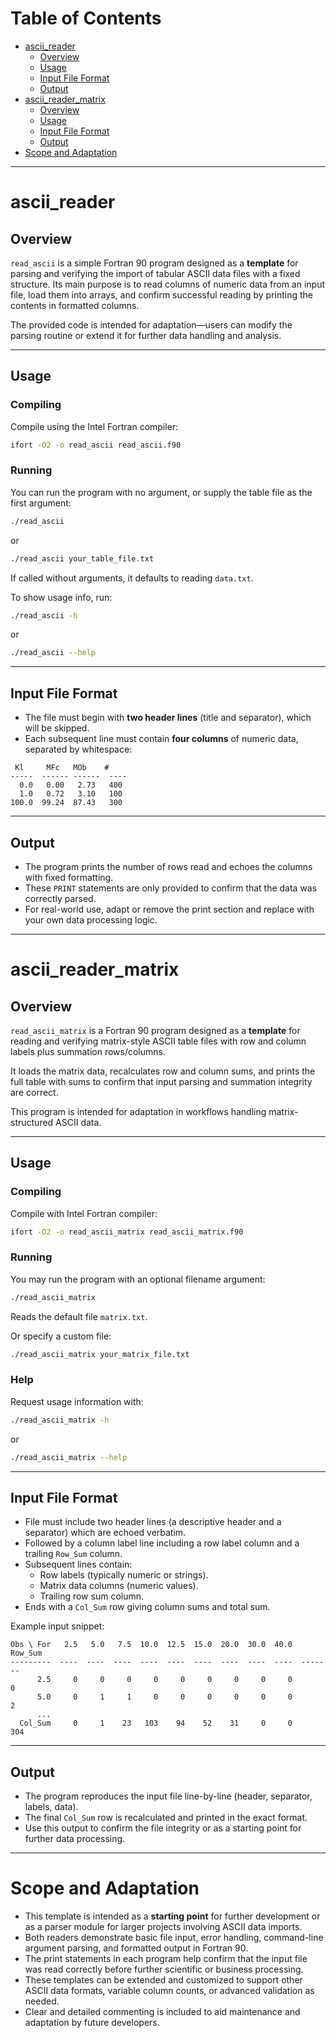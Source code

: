 # Table of Contents

- [ascii_reader](#ascii_reader)
    - [Overview](#overview)
    - [Usage](#usage)
    - [Input File Format](#input-file-format)
    - [Output](#output)
- [ascii_reader_matrix](#ascii_reader_matrix)
    - [Overview](#overview-1)
    - [Usage](#usage-1)
    - [Input File Format](#input-file-format-1)
    - [Output](#output-1)
- [Scope and Adaptation](#scope-and-adaptation)

***

# ascii_reader

## Overview

`read_ascii` is a simple Fortran 90 program designed as a **template** for parsing and verifying the import of tabular ASCII data files with a fixed structure. Its main purpose is to read columns of numeric data from an input file, load them into arrays, and confirm successful reading by printing the contents in formatted columns.

The provided code is intended for adaptation—users can modify the parsing routine or extend it for further data handling and analysis.

***

## Usage

### Compiling

Compile using the Intel Fortran compiler:

```bash
ifort -O2 -o read_ascii read_ascii.f90
```


### Running

You can run the program with no argument, or supply the table file as the first argument:

```bash
./read_ascii
```

or

```bash
./read_ascii your_table_file.txt
```

If called without arguments, it defaults to reading `data.txt`.

To show usage info, run:

```bash
./read_ascii -h
```

or

```bash
./read_ascii --help
```


***

## Input File Format

- The file must begin with **two header lines** (title and separator), which will be skipped.
- Each subsequent line must contain **four columns** of numeric data, separated by whitespace:

```
 Kl     MFc   MOb    #
-----  ------ ------  ----
  0.0   0.00   2.73   400
  1.0   0.72   3.10   100
100.0  99.24  87.43   300
```


***

## Output

- The program prints the number of rows read and echoes the columns with fixed formatting.
- These `PRINT` statements are only provided to confirm that the data was correctly parsed.
- For real-world use, adapt or remove the print section and replace with your own data processing logic.

***

# ascii_reader_matrix

## Overview

`read_ascii_matrix` is a Fortran 90 program designed as a **template** for reading and verifying matrix-style ASCII table files with row and column labels plus summation rows/columns.

It loads the matrix data, recalculates row and column sums, and prints the full table with sums to confirm that input parsing and summation integrity are correct.

This program is intended for adaptation in workflows handling matrix-structured ASCII data.

***

## Usage

### Compiling

Compile with Intel Fortran compiler:

```bash
ifort -O2 -o read_ascii_matrix read_ascii_matrix.f90
```


### Running

You may run the program with an optional filename argument:

```bash
./read_ascii_matrix
```

Reads the default file `matrix.txt`.

Or specify a custom file:

```bash
./read_ascii_matrix your_matrix_file.txt
```


### Help

Request usage information with:

```bash
./read_ascii_matrix -h
```

or

```bash
./read_ascii_matrix --help
```


***

## Input File Format

- File must include two header lines (a descriptive header and a separator) which are echoed verbatim.
- Followed by a column label line including a row label column and a trailing `Row_Sum` column.
- Subsequent lines contain:
    - Row labels (typically numeric or strings).
    - Matrix data columns (numeric values).
    - Trailing row sum column.
- Ends with a `Col_Sum` row giving column sums and total sum.

Example input snippet:

```
Obs \ For   2.5   5.0   7.5  10.0  12.5  15.0  20.0  30.0  40.0  Row_Sum
---------  ----  ----  ----  ----  ----  ----  ----  ----  ----  -------
      2.5     0     0     0     0     0     0     0     0     0        0
      5.0     0     1     1     0     0     0     0     0     0        2
      ...
  Col_Sum     0     1    23   103    94    52    31     0     0      304
```


***

## Output

- The program reproduces the input file line-by-line (header, separator, labels, data).
- The final `Col_Sum` row is recalculated and printed in the exact format.
- Use this output to confirm the file integrity or as a starting point for further data processing.

***

# Scope and Adaptation

- This template is intended as a **starting point** for further development or as a parser module for larger projects involving ASCII data imports.
- Both readers demonstrate basic file input, error handling, command-line argument parsing, and formatted output in Fortran 90.
- The print statements in each program help confirm that the input file was read correctly before further scientific or business processing.
- These templates can be extended and customized to support other ASCII data formats, variable column counts, or advanced validation as needed.
- Clear and detailed commenting is included to aid maintenance and adaptation by future developers.
